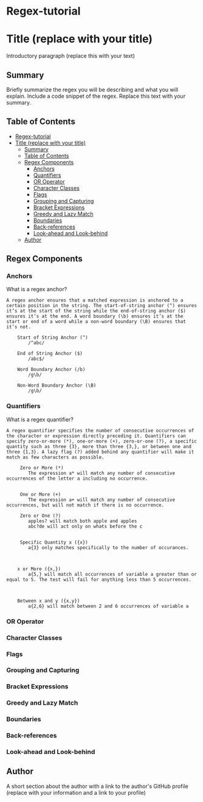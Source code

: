 # Regex-tutorial

# Title (replace with your title)

Introductory paragraph (replace this with your text)

## Summary

Briefly summarize the regex you will be describing and what you will explain. Include a code snippet of the regex. Replace this text with your summary.

## Table of Contents

- [Regex-tutorial](#regex-tutorial)
- [Title (replace with your title)](#title-replace-with-your-title)
  - [Summary](#summary)
  - [Table of Contents](#table-of-contents)
  - [Regex Components](#regex-components)
    - [Anchors](#anchors)
    - [Quantifiers](#quantifiers)
    - [OR Operator](#or-operator)
    - [Character Classes](#character-classes)
    - [Flags](#flags)
    - [Grouping and Capturing](#grouping-and-capturing)
    - [Bracket Expressions](#bracket-expressions)
    - [Greedy and Lazy Match](#greedy-and-lazy-match)
    - [Boundaries](#boundaries)
    - [Back-references](#back-references)
    - [Look-ahead and Look-behind](#look-ahead-and-look-behind)
  - [Author](#author)

## Regex Components

### Anchors

What is a regex anchor?

    A regex anchor ensures that a matched expression is anchored to a certain position in the string. The start-of-string anchor (^) ensures it’s at the start of the string while the end-of-string anchor ($) ensures it’s at the end. A word boundary (\b) ensures it’s at the start or end of a word while a non-word boundary (\B) ensures that it’s not.

        Start of String Anchor (^)
            /^abc/

        End of String Anchor ($)
            /abc$/

        Word Boundary Anchor (/b)
            /g\b/

        Non-Word Boundary Anchor (\B)
            /g\b/

### Quantifiers

What is a regex quantifier?

    A regex quantifier specifies the number of consecutive occurrences of the character or expression directly preceding it. Quantifiers can specify zero-or-more (*), one-or-more (+), zero-or-one (?), a specific quantity such as three {3}, more than three {3,}, or between one and three {1,3}. A lazy flag (?) added behind any quantifier will make it match as few characters as possible.

         Zero or More (*)
            The expression a* will match any number of consecutive occurrences of the letter a including no occurrence.


         One or More (+)
            The expression a+ will match any number of consecutive occurrences, but will not match if there is no occurrence.

         Zero or One (?)
            apples? will match both apple and apples
            abc?de will act only on whats before the c


         Specific Quantity x ({x})
            a{3} only matches specifically to the number of occurances.



        x or More ({x,})
            a{5,} will match all occurrences of variable a greater than or equal to 5. The test will fail for anything less than 5 occurrences.



        Between x and y ({x,y})
            a{2,6} will match between 2 and 6 occurrences of variable a

### OR Operator

### Character Classes

### Flags

### Grouping and Capturing

### Bracket Expressions

### Greedy and Lazy Match

### Boundaries

### Back-references

### Look-ahead and Look-behind

## Author

A short section about the author with a link to the author's GitHub profile (replace with your information and a link to your profile)
